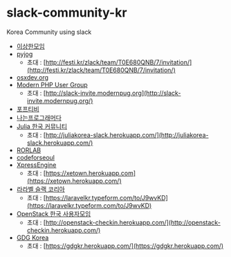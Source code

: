 # slack-community-kr
Korea Community using slack


- [이상한모임](https://weirdmeetup.slack.com)
- [pyjog](https://pyjog.slack.com)
  - 초대 : [http://festi.kr/zlack/team/T0E680QNB/7/invitation/](http://festi.kr/zlack/team/T0E680QNB/7/invitation/)
- [osxdev.org](osxdevorg.slack.com)
- [Modern PHP User Group](https://modernpug.slack.com/)
  - 초대 : [http://slack-invite.modernpug.org](http://slack-invite.modernpug.org/)
- [포프티비](popetv.slack.com)
- [나는프로그래머다](https://iamprogrammerio.slack.com)
- [Julia 한국 커뮤니티](https://juliakorea.slack.com/)
  - 초대 : [http://juliakorea-slack.herokuapp.com/](http://juliakorea-slack.herokuapp.com/)
- [RORLAB](https://rorlab.slack.com)
- [codeforseoul](https://codeforseoul.slack.com)
- [XpressEngine](https://xetown.slack.com)
  - 초대 : [https://xetown.herokuapp.com](https://xetown.herokuapp.com/)
- [라라벨 슬랙 코리아](https://laravelkorea.slack.com)
  - 초대 : [https://laravelkr.typeform.com/to/J9wvKD](https://laravelkr.typeform.com/to/J9wvKD)
- [OpenStack 한국 사용자모임](http://openstack.or.kr/)
  - 초대 : [http://openstack-checkin.herokuapp.com/](http://openstack-checkin.herokuapp.com/)
- [GDG Korea](https://gdgkr.slack.com)
  - 초대 : [https://gdgkr.herokuapp.com/](https://gdgkr.herokuapp.com/)
